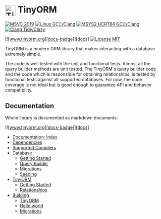 <h1><img src="https://github.com/silverqx/TinyORM/blob/main/resources/icons/logo-optim.svg" width="34" height="34" alt="TinyORM Logo" align="center">&nbsp;TinyORM</h1>

[![MSVC 2019][action-msvc-badge]][action-msvc]
[![Linux GCC/Clang][action-linux-badge]][action-linux]
[![MSYS2 UCRT64 GCC/Clang][action-mingw-badge]][action-mingw]
[![Clang Tidy/Clazy][action-analyzers-badge]][action-analyzers]

[![www.tinyorm.org][docs-badge]][docs]
[![License MIT][license-badge]][license]

TinyORM is a modern ORM library that makes interacting with a database extremely simple.

The code is well tested with the unit and functional tests. Almost all the query builder methods are unit tested. The TinyORM's query builder code and the code which is responsible for obtaining relationships, is tested by functional tests against all supported databases. For now, the code coverage is not ideal but is good enough to guarantee API and behavior compatibility.

## Documentation

Whole library is documented as markdown documents:

[![www.tinyorm.org][docs-badge]][docs]

- [Documentation: Index](/docs/README.mdx#prologue)
- [Dependencies](/docs/dependencies.mdx#dependencies)
- [Supported Compilers](/docs/supported-compilers.mdx#supported-compilers)
- [Database](/docs/database#database)
  - [Getting Started](/docs/database/getting-started.mdx#database-getting-started)
  - [Query Builder](/docs/database/query-builder.mdx#database-query-builder)
  - [Migrations](/docs/database/migrations.mdx#database-migrations)
  - [Seeding](/docs/database/seeding.mdx#database-seeding)
- [TinyORM](/docs/tinyorm#tinyorm)
  - [Getting Started](/docs/tinyorm/getting-started.mdx#tinyorm-getting-started)
  - [Relationships](/docs/tinyorm/relationships.mdx#tinyorm-relationships)
- [Building](/docs/building#building)
  - [TinyORM](/docs/building/tinyorm.mdx#building-tinyorm)
  - [Hello world](/docs/building/hello-world.mdx#building-hello-world)
  - [Migrations](/docs/building/migrations.mdx#building-migrations)

[action-msvc]: https://github.com/silverqx/TinyORM/actions/workflows/msvc.yml
[action-msvc-badge]: https://github.com/silverqx/TinyORM/actions/workflows/msvc.yml/badge.svg
[action-linux]: https://github.com/silverqx/TinyORM/actions/workflows/linux.yml
[action-linux-badge]: https://github.com/silverqx/TinyORM/actions/workflows/linux.yml/badge.svg
[action-mingw]: https://github.com/silverqx/TinyORM/actions/workflows/mingw.yml
[action-mingw-badge]: https://github.com/silverqx/TinyORM/actions/workflows/mingw.yml/badge.svg
[action-analyzers]: https://github.com/silverqx/TinyORM/actions/workflows/analyzers.yml
[action-analyzers-badge]: https://github.com/silverqx/TinyORM/actions/workflows/analyzers.yml/badge.svg
[docs-badge]: https://img.shields.io/badge/Docs-www.tinyorm.org-blue
[docs]: https://www.tinyorm.org
[license-badge]: https://img.shields.io/github/license/silverqx/TinyORM
[license]: https://github.com/silverqx/TinyORM/blob/main/LICENSE
